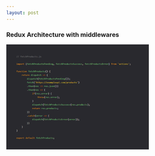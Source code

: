 ```yaml
---
layout: post
---
```


### Redux Architecture with middlewares

<img src="images/thunk.png" alt="store" width="75%"/>